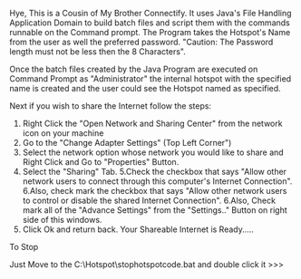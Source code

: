 Hye,
This is a Cousin of My Brother Connectify.
It uses Java's File Handling Application Domain to build batch files and script them with the commands runnable on the Command prompt. The 
Program takes the Hotspot's Name from the user as well the preferred password. "Caution: The Password length must not be less then the 8 Characters".

Once the batch files created by the Java Program are executed on Command Prompt as "Administrator" the internal hotspot with the specified name 
is created and the user could see the Hotspot named as specified.

Next if you wish to share the Internet follow the steps:
1. Right Click the "Open Network and Sharing Center" from the network icon on your machine
2. Go to the "Change Adapter Settings" (Top Left Corner")
3. Select the network option whose network you would like to share and Right Click and Go to "Properties" Button.
4. Select the "Sharing" Tab.
5.Check the checkbox that says "Allow other network users to connect through this computer's Internet Connection".
6.Also, check mark the checkbox that says "Allow other network users to control or disable the shared Internet Connection".
6.Also, Check mark all of the "Advance Settings" from the "Settings.." Button on right side of this windows.
7. Click Ok and return back.
Your Shareable Internet is Ready.....

To Stop

Just Move to the C:\Hotspot\stophotspotcode.bat and double click it >>>
